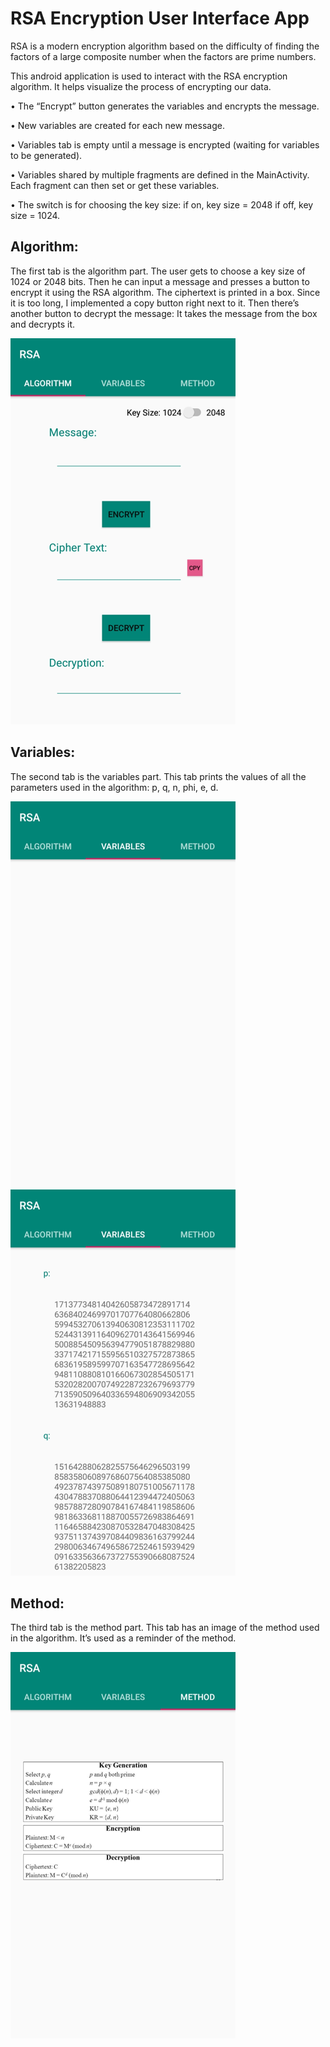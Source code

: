 ﻿# RSA Encryption User Interface App

RSA is a modern encryption algorithm based on the difficulty of finding the factors of a large composite number when the factors are prime numbers.

This android application is used to interact with the RSA encryption algorithm. It helps visualize the process of encrypting our data.

•	The “Encrypt” button generates the variables and encrypts the message.

•	New variables are created for each new message.

•	Variables tab is empty until a message is encrypted (waiting for variables to be generated).

•	Variables shared by multiple fragments are defined in the MainActivity. Each fragment can then set or get these variables.

•	The switch is for choosing the key size: if on, key size = 2048
if off, key size = 1024.
## Algorithm:
The first tab is the algorithm part. The user gets to choose a key size of 1024 or 2048 bits. Then he can input a message and presses a button to encrypt it using the RSA algorithm. The ciphertext is printed in a box. Since it is too long, I implemented a copy button right next to it. Then there’s another button to decrypt the message: It takes the message from the box and decrypts it.

![Image of 1](Pictures/1.png)

## Variables:
The second tab is the variables part. This tab prints the values of all the parameters used in the algorithm: p, q, n, phi, e, d.

![Image of 2](Pictures/2.png)
![Image of 3](Pictures/3.png)
## Method:
The third tab is the method part. This tab has an image of the method used in the algorithm. It’s used as a reminder of the method.

![Image of 4](Pictures/4.png)











